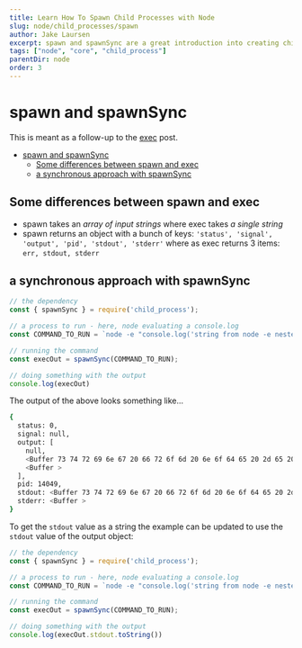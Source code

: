 ```yaml
---
title: Learn How To Spawn Child Processes with Node
slug: node/child_processes/spawn
author: Jake Laursen
excerpt: spawn and spawnSync are a great introduction into creating child processes and retrieving output from them
tags: ["node", "core", "child_process"]
parentDir: node
order: 3
---
```


# spawn and spawnSync
This is meant as a follow-up to the [exec](/node/child_processes/exec) post.  


- [spawn and spawnSync](#spawn-and-spawnsync)
  - [Some differences between spawn and exec](#some-differences-between-spawn-and-exec)
  - [a synchronous approach with spawnSync](#a-synchronous-approach-with-spawnsync)


## Some differences between spawn and exec
- spawn takes an _array of input strings_ where exec takes _a single string_  
- spawn returns an object with a bunch of keys: `'status', 'signal', 'output', 'pid', 'stdout', 'stderr'` where as exec returns 3 items: `err, stdout, stderr`

## a synchronous approach with spawnSync
```js
// the dependency
const { spawnSync } = require('child_process');

// a process to run - here, node evaluating a console.log
const COMMAND_TO_RUN = `node -e "console.log('string from node -e nested string')"`;

// running the command
const execOut = spawnSync(COMMAND_TO_RUN);

// doing something with the output
console.log(execOut)
```

The output of the above looks something like...
```bash
{
  status: 0,
  signal: null,
  output: [
    null,
    <Buffer 73 74 72 69 6e 67 20 66 72 6f 6d 20 6e 6f 64 65 20 2d 65 20 6e 65 73 74 65 64 20 73 74 72 69 6e 67 0a>,
    <Buffer >
  ],
  pid: 14049,
  stdout: <Buffer 73 74 72 69 6e 67 20 66 72 6f 6d 20 6e 6f 64 65 20 2d 65 20 6e 65 73 74 65 64 20 73 74 72 69 6e 67 0a>,
  stderr: <Buffer >
}
```

To get the `stdout` value as a string the example can be updated to use the `stdout` value of the output object:
```js
// the dependency
const { spawnSync } = require('child_process');

// a process to run - here, node evaluating a console.log
const COMMAND_TO_RUN = `node -e "console.log('string from node -e nested string')"`;

// running the command
const execOut = spawnSync(COMMAND_TO_RUN);

// doing something with the output
console.log(execOut.stdout.toString())
```